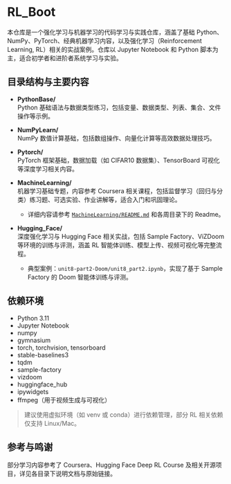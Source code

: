 # RL_Boot

本仓库是一个强化学习与机器学习的代码学习与实践仓库，涵盖了基础 Python、NumPy、PyTorch、经典机器学习内容，以及强化学习（Reinforcement Learning, RL）相关的实战案例。仓库以 Jupyter Notebook 和 Python 脚本为主，适合初学者和进阶者系统学习与实验。

## 目录结构与主要内容

- **PythonBase/**  
  Python 基础语法与数据类型练习，包括变量、数据类型、列表、集合、文件操作等示例。

- **NumPyLearn/**  
  NumPy 数值计算基础，包括数组操作、向量化计算等高效数据处理技巧。

- **Pytorch/**  
  PyTorch 框架基础，数据加载（如 CIFAR10 数据集）、TensorBoard 可视化等深度学习相关内容。

- **MachineLearning/**  
  机器学习基础专题，内容参考 Coursera 相关课程，包括监督学习（回归与分类）练习题、可选实验、作业讲解等，适合入门和巩固理论。
    - 详细内容请参考 [`MachineLearning/README.md`](MachineLearning/README.md) 和各周目录下的 Readme。

- **Hugging_Face/**  
  深度强化学习与 Hugging Face 相关实战，包括 Sample Factory、ViZDoom 等环境的训练与评测，涵盖 RL 智能体训练、模型上传、视频可视化等完整流程。
    - 典型案例：`unit8-part2-Doom/unit8_part2.ipynb`，实现了基于 Sample Factory 的 Doom 智能体训练与评测。

## 依赖环境

- Python 3.11
- Jupyter Notebook
- numpy
- gymnasium
- torch, torchvision, tensorboard
- stable-baselines3
- tqdm
- sample-factory
- vizdoom
- huggingface_hub
- ipywidgets
- ffmpeg（用于视频生成与可视化）

> 建议使用虚拟环境（如 venv 或 conda）进行依赖管理，部分 RL 相关依赖仅支持 Linux/Mac。

## 参考与鸣谢

部分学习内容参考了 Coursera、Hugging Face Deep RL Course 及相关开源项目，详见各目录下说明文档与原始链接。
